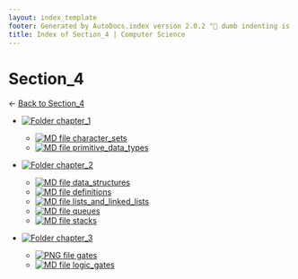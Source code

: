 ```yaml
---
layout: index_template
footer: Generated by AutoDocs.index version 2.0.2 "🦀 dumb indenting is gone 🦀" ⓒ Starwort, 2020
title: Index of Section_4 | Computer Science
---
```


# Section_4

← [Back to Section_4](..)

- [![Folder](https://starwort.github.io/computer-science/icon-folder.png) chapter_1](Paper_1/section_4/chapter_1)
  - [![MD file](https://img.icons8.com/windows/512/4a90e2/regular-document.png) character_sets](Paper_1/section_4/chapter_1/character_sets.md)
  - [![MD file](https://img.icons8.com/windows/512/4a90e2/regular-document.png) primitive_data_types](Paper_1/section_4/chapter_1/primitive_data_types.md)

- [![Folder](https://starwort.github.io/computer-science/icon-folder.png) chapter_2](Paper_1/section_4/chapter_2)
  - [![MD file](https://img.icons8.com/windows/512/4a90e2/regular-document.png) data_structures](Paper_1/section_4/chapter_2/data_structures.md)
  - [![MD file](https://img.icons8.com/windows/512/4a90e2/regular-document.png) definitions](Paper_1/section_4/chapter_2/definitions.md)
  - [![MD file](https://img.icons8.com/windows/512/4a90e2/regular-document.png) lists_and_linked_lists](Paper_1/section_4/chapter_2/lists_and_linked_lists.md)
  - [![MD file](https://img.icons8.com/windows/512/4a90e2/regular-document.png) queues](Paper_1/section_4/chapter_2/queues.md)
  - [![MD file](https://img.icons8.com/windows/512/4a90e2/regular-document.png) stacks](Paper_1/section_4/chapter_2/stacks.md)

- [![Folder](https://starwort.github.io/computer-science/icon-folder.png) chapter_3](Paper_1/section_4/chapter_3)
  - [![PNG file](https://img.icons8.com/windows/512/4a90e2/image-document.png) gates](Paper_1/section_4/chapter_3/gates.png)
  - [![MD file](https://img.icons8.com/windows/512/4a90e2/regular-document.png) logic_gates](Paper_1/section_4/chapter_3/logic_gates.md)

